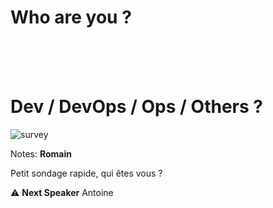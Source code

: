 <!-- .slide: class="full-center" -->
# Who are you ?

<br><br><br>

# Dev / DevOps / Ops / Others ?

![survey](./assets/images/qrcode_openfeedback.io.png)

Notes: **Romain**

Petit sondage rapide, qui êtes vous ?

⚠️ **Next Speaker** Antoine
